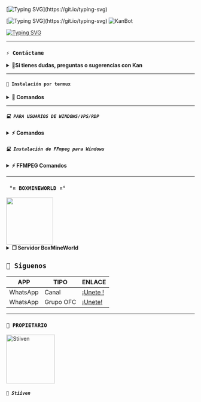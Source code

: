 [![Typing SVG](https://readme-typing-svg.demolab.com?font=PT+Mono&pause=1000&color=CBF70C&width=435&lines=%C2%A1BIENVENIODS!;Al+Repo+Oficial+de+Kansito+%3A3;No+olvides+dejar+tu+%E2%AD%90+%C2%A1GRACIAS!)](https://git.io/typing-svg)



[![Typing SVG](https://readme-typing-svg.demolab.com?font=Archivo+Black&pause=1000&color=0BF757&width=435&lines=KanBot;El+Mejor+Bot+De+Whatsapp!)](https://git.io/typing-svg)
![KanBot](https://telegra.ph/file/981dd23869e6d71325dfe.jpg)

[![Typing SVG](https://readme-typing-svg.demolab.com?font=Abril+Fatface&pause=1000&color=0DF2F7&width=435&lines=Provided+by+Stiiven%F0%9F%91%91)](https://git.io/typing-svg)

---

### **`⚡ Contáctame`**

<details>
<summary><b> 🥀Si tienes dudas, preguntas o sugerencias con Kan</b></summary>


* https://wa.me/
* https://wa.me/573204545069

</details>

---
#### **`🚀 Instalación por termux`**

<details>
 <summary><b> 🧩 Comandos</b></summary>
  
```bash
termux-setup-storage
```

```bash
apt-get update -y && apt-get upgrade -y
```

```bash
pkg install -y git nodejs ffmpeg imagemagick && pkg install yarn 
```

```bash
git clone https://github.com/estiivenCa/KanBot_OFC && cd KanBot_OFC 
```

```bash
yarn install
```

```bash
npm install
```

```bash
npm start
```

#### **🌙 Activar en caso de detenerse en termux**

Si después de instalar el bot en Termux se detiene (pantalla en blanco, pérdida de conexión a Internet, reinicio del dispositivo), sigue estos pasos:

1. Abre Termux y navega al directorio del bot:
    ```bash
    cd KanBot_OFC
    ```

2. Inicia el bot nuevamente:
    ```bash
    npm start
    ```
---
#### **🍬 Obtener otro codigo qr en termux**

Si después de instalar el bot en Termux y iniciar la session del bot (el numero se va a soporte, se cierra la conexión o demorastes al conectar), sigue estos pasos:

1. Abre Termux y navega al directorio del bot:
    ```bash
    cd KanBot_OFC
    ```

2. Elimina la carpeta KanSession :
    ```bash
    rm -rf KanSession
    ```

3. Inicia el bot nuevamente:
    ```bash
    npm start
    ```
---
### **🤖 Para activar 24/7 (termux)**

> comando para que Kan este activo 24/7 en termux

```bash
npm i -g pm2 && pm2 start index.js && pm2 save && pm2 logs
```

</details>

---
##### **`💻 PARA USUARIOS DE WINDOWS/VPS/RDP`**

<details>
 <summary><b> ⚡️ Comandos</b></summary>

* Descargar e instala Git [`Aquí`](https://git-scm.com/downloads)
* Descargar e instala NodeJS [`Aquí`](https://nodejs.org/en/download)
* Descargar e instala FFmpeg [`Aquí`](https://ffmpeg.org/download.html) (**No olvide agregar FFmpeg a la variable de entorno PATH**)
* Descargar e instala ImageMagick [`Aquí`](https://imagemagick.org/script/download.php)
* Descargar e instala Yarn [`Aquí`](https://classic.yarnpkg.com/en/docs/install#windows-stable)
```bash
git clone https://github.com/estiivenCa/KanBot_OFC && cd KanBot_OFC && npm install && npm update && node .
```
</details>

##### **`💻 Instalación de FFmpeg para Windows`**

<details>
 <summary><b> ⚡️ FFMPEG Comandos</b></summary>

* Descarga cualquiera de las versiones de FFmpeg disponibles haciendo clic en [FFmpeg](https://www.gyan.dev/ffmpeg/builds/).
* Extraer archivos a `C:\` path.
* Cambie el nombre de la carpeta extraída a `ffmpeg`.
* Ejecute el símbolo del sistema como administrador.
* Ejecute el siguiente comando:
```cmd
> setx /m PATH "C:\ffmpeg\bin;%PATH%"
```
Si tiene éxito, le dará un mensaje como: `SUCCESS: specified value was saved`.
* Ahora que tiene FFmpeg instalado, verifique que funcionó ejecutando este comando para ver la versión:
```cmd
> ffmpeg -version
```

</details>

---
### **` °¤ BOXMINEWORLD ¤°`**

<a href="https://boxmineworld.com">
  <img width="125px" src="https://i.imgur.com/allAyd4.png"/>
</a>

<details>
 <summary><b> ❒ Servidor BoxMineWorld</b></summary>

* Pagina Oficial: [`Boxmineworld`](https://boxmineworld.com)
* Tutorial - Crear cuenta en la Dashboard: [`Dashboard`](https://www.youtube.com/watch?v=ZAwBLuNmIlI)
* Dashboard: [`Dash`](https://dash.boxmineworld.com)
* Panel: [`Aquí`](https://panel.boxmineworld.com)
* Dudas sobre el Host: [`Discord`](https://discord.gg/84qsr4v)
* Canal de WhatsApp: [`Aquí`](https://whatsapp.com/channel/0029Va71C1q2UPBOICnxu83r)

</details>



## **`🔗 Siguenos`**

| APP | TIPO | ENLACE |
|------|-------------|-------|
| WhatsApp | Canal | [¡Unete !](https://whatsapp.com/channel/0029VakhAHc5fM5hgaQ8ed2N) |
| WhatsApp | Grupo OFC  | [¡Unete!](https://chat.whatsapp.com/FhJrUdTpY8AL9jXcmb4ohT?mode=ems_copy_c) |

---
### **`👑 PROPIETARIO`**
<a
href="https://github.com/estiivenCa"><img src="https://cdn.pixabay.com/photo/2023/04/30/04/29/anime-7959691_1280.jpg" width="130" height="130" alt="Stiiven"/></a>
##### **`🍂 Stiiven`**
